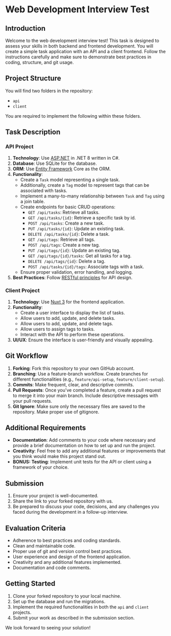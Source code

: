 # Web Development Interview Test

## Introduction
Welcome to the web development interview test! This task is designed to assess your skills in both backend and frontend development. You will create a simple task application with an API and a client frontend. Follow the instructions carefully and make sure to demonstrate best practices in coding, structure, and git usage.

## Project Structure
You will find two folders in the repository:
- `api`
- `client`

You are required to implement the following within these folders.

## Task Description

### API Project
1. **Technology**: Use [ASP.NET](https://dotnet.microsoft.com/en-us/apps/aspnet/apis) in .NET 8 written in C#.
2. **Database**: Use SQLite for the database.
3. **ORM**: Use [Entity Framework](https://learn.microsoft.com/en-us/ef/core/) Core as the ORM.
4. **Functionality**: 
    - Create a `Task` model representing a single task.
    - Additionally, create a `Tag` model to represent tags that can be associated with tasks.
    - Implement a many-to-many relationship between `Task` and `Tag` using a join table.
    - Create endpoints for basic CRUD operations:
        - `GET /api/tasks`: Retrieve all tasks.
        - `GET /api/tasks/{id}`: Retrieve a specific task by id.
        - `POST /api/tasks`: Create a new task.
        - `PUT /api/tasks/{id}`: Update an existing task.
        - `DELETE /api/tasks/{id}`: Delete a task.
        - `GET /api/tags`: Retrieve all tags.
        - `POST /api/tags`: Create a new tag.
        - `PUT /api/tags/{id}`: Update an existing tag.
        - `GET /api/tags/{id}/tasks`: Get all tasks for a tag.
        - `DELETE /api/tags/{id}`: Delete a tag.
        - `POST /api/tasks/{id}/tags`: Associate tags with a task.
    - Ensure proper validation, error handling, and logging.
5. **Best Practices**: Follow [RESTful principles](https://restfulapi.net/resource-naming/) for API design.

### Client Project
1. **Technology**: Use [Nuxt 3](https://nuxt.com/docs/getting-started/installation) for the frontend application.
2. **Functionality**:
    - Create a user interface to display the list of tasks.
    - Allow users to add, update, and delete tasks.
    - Allow users to add, update, and delete tags.
    - Allow users to assign tags to tasks.
    - Interact with the API to perform these operations.
3. **UI/UX**: Ensure the interface is user-friendly and visually appealing.

## Git Workflow
1. **Forking**: Fork this repository to your own GitHub account.
2. **Branching**: Use a feature-branch workflow. Create branches for different functionalities (e.g., `feature/api-setup`, `feature/client-setup`).
3. **Commits**: Make frequent, clear, and descriptive commits.
4. **Pull Requests**: Once you've completed a feature, create a pull request to merge it into your main branch. Include descriptive messages with your pull requests.
5. **Git Ignore**: Make sure only the necessary files are saved to the repository. Make proper use of gitignore. 

## Additional Requirements
- **Documentation**: Add comments to your code where necessary and provide a brief documentation on how to set up and run the project.
- **Creativity**: Feel free to add any additional features or improvements that you think would make this project stand out.
- **BONUS: Testing**: Implement unit tests for the API or client using a framework of your choice.

## Submission
1. Ensure your project is well-documented.
2. Share the link to your forked repository with us.
3. Be prepared to discuss your code, decisions, and any challenges you faced during the development in a follow-up interview.

## Evaluation Criteria
- Adherence to best practices and coding standards.
- Clean and maintainable code.
- Proper use of git and version control best practices.
- User experience and design of the frontend application.
- Creativity and any additional features implemented.
- Documentation and code comments.

## Getting Started
1. Clone your forked repository to your local machine.
2. Set up the database and run the migrations.
3. Implement the required functionalities in both the `api` and `client` projects.
4. Submit your work as described in the submission section.

We look forward to seeing your solution!
